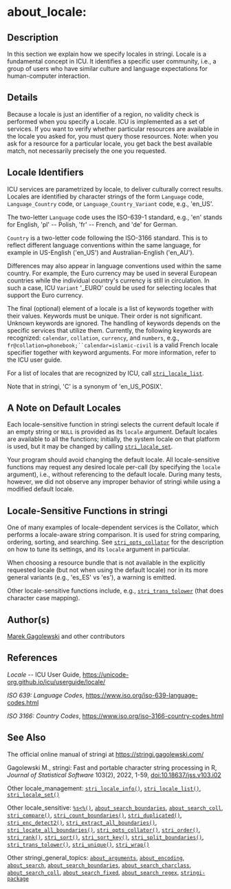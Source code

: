 # about_locale:

## Description

In this section we explain how we specify locales in <span class="pkg">stringi</span>. Locale is a fundamental concept in <span class="pkg">ICU</span>. It identifies a specific user community, i.e., a group of users who have similar culture and language expectations for human-computer interaction.

## Details

Because a locale is just an identifier of a region, no validity check is performed when you specify a Locale. <span class="pkg">ICU</span> is implemented as a set of services. If you want to verify whether particular resources are available in the locale you asked for, you must query those resources. Note: when you ask for a resource for a particular locale, you get back the best available match, not necessarily precisely the one you requested.

## Locale Identifiers

<span class="pkg">ICU</span> services are parametrized by locale, to deliver culturally correct results. Locales are identified by character strings of the form `Language` code, `Language_Country` code, or `Language_Country_Variant` code, e.g., \'en_US\'.

The two-letter `Language` code uses the ISO-639-1 standard, e.g., \'en\' stands for English, \'pl\' -- Polish, \'fr\' -- French, and \'de\' for German.

`Country` is a two-letter code following the ISO-3166 standard. This is to reflect different language conventions within the same language, for example in US-English (\'en_US\') and Australian-English (\'en_AU\').

Differences may also appear in language conventions used within the same country. For example, the Euro currency may be used in several European countries while the individual country\'s currency is still in circulation. In such a case, <span class="pkg">ICU</span> `Variant` \'\_EURO\' could be used for selecting locales that support the Euro currency.

The final (optional) element of a locale is a list of keywords together with their values. Keywords must be unique. Their order is not significant. Unknown keywords are ignored. The handling of keywords depends on the specific services that utilize them. Currently, the following keywords are recognized: `calendar`, `collation`, `currency`, and `numbers`, e.g., `fr@collation=phonebook;``calendar=islamic-civil` is a valid French locale specifier together with keyword arguments. For more information, refer to the ICU user guide.

For a list of locales that are recognized by <span class="pkg">ICU</span>, call [`stri_locale_list`](stri_locale_list.md).

Note that in <span class="pkg">stringi</span>, \'C\' is a synonym of \'en_US_POSIX\'.

## A Note on Default Locales

Each locale-sensitive function in <span class="pkg">stringi</span> selects the current default locale if an empty string or `NULL` is provided as its `locale` argument. Default locales are available to all the functions; initially, the system locale on that platform is used, but it may be changed by calling [`stri_locale_set`](stri_locale_set.md).

Your program should avoid changing the default locale. All locale-sensitive functions may request any desired locale per-call (by specifying the `locale` argument), i.e., without referencing to the default locale. During many tests, however, we did not observe any improper behavior of <span class="pkg">stringi</span> while using a modified default locale.

## Locale-Sensitive Functions in <span class="pkg">stringi</span>

One of many examples of locale-dependent services is the Collator, which performs a locale-aware string comparison. It is used for string comparing, ordering, sorting, and searching. See [`stri_opts_collator`](stri_opts_collator.md) for the description on how to tune its settings, and its `locale` argument in particular.

When choosing a resource bundle that is not available in the explicitly requested locale (but not when using the default locale) nor in its more general variants (e.g., \'es_ES\' vs \'es\'), a warning is emitted.

Other locale-sensitive functions include, e.g., [`stri_trans_tolower`](stri_trans_casemap.md) (that does character case mapping).

## Author(s)

[Marek Gagolewski](https://www.gagolewski.com/) and other contributors

## References

*Locale* -- ICU User Guide, <https://unicode-org.github.io/icu/userguide/locale/>

*ISO 639: Language Codes*, <https://www.iso.org/iso-639-language-codes.html>

*ISO 3166: Country Codes*, <https://www.iso.org/iso-3166-country-codes.html>

## See Also

The official online manual of <span class="pkg">stringi</span> at <https://stringi.gagolewski.com/>

Gagolewski M., <span class="pkg">stringi</span>: Fast and portable character string processing in R, *Journal of Statistical Software* 103(2), 2022, 1-59, [doi:10.18637/jss.v103.i02](https://doi.org/10.18637/jss.v103.i02)

Other locale_management: [`stri_locale_info()`](stri_locale_info.md), [`stri_locale_list()`](stri_locale_list.md), [`stri_locale_set()`](stri_locale_set.md)

Other locale_sensitive: [`%s<%()`](+25s+3C+25.md), [`about_search_boundaries`](about_search_boundaries.md), [`about_search_coll`](about_search_coll.md), [`stri_compare()`](stri_compare.md), [`stri_count_boundaries()`](stri_count_boundaries.md), [`stri_duplicated()`](stri_duplicated.md), [`stri_enc_detect2()`](stri_enc_detect2.md), [`stri_extract_all_boundaries()`](stri_extract_boundaries.md), [`stri_locate_all_boundaries()`](stri_locate_boundaries.md), [`stri_opts_collator()`](stri_opts_collator.md), [`stri_order()`](stri_order.md), [`stri_rank()`](stri_rank.md), [`stri_sort()`](stri_sort.md), [`stri_sort_key()`](stri_sort_key.md), [`stri_split_boundaries()`](stri_split_boundaries.md), [`stri_trans_tolower()`](stri_trans_casemap.md), [`stri_unique()`](stri_unique.md), [`stri_wrap()`](stri_wrap.md)

Other stringi_general_topics: [`about_arguments`](about_arguments.md), [`about_encoding`](about_encoding.md), [`about_search`](about_search.md), [`about_search_boundaries`](about_search_boundaries.md), [`about_search_charclass`](about_search_charclass.md), [`about_search_coll`](about_search_coll.md), [`about_search_fixed`](about_search_fixed.md), [`about_search_regex`](about_search_regex.md), [`stringi-package`](stringi-package.md)

